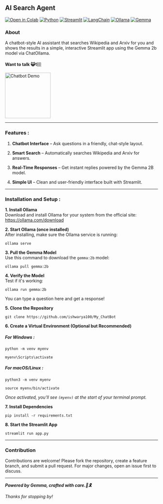 ## AI Search Agent
[![Open in Colab](https://colab.research.google.com/assets/colab-badge.svg)](https://colab.research.google.com/github/ishwarya100/Searching_AI_Agent/blob/master/agenttool.ipynb)
[![Python](https://img.shields.io/badge/-Python-yellow?logo=python&logoColor=white&style=flat-square)](https://www.python.org/)
[![Streamlit](https://img.shields.io/badge/-Streamlit-brightgreen?logo=streamlit&logoColor=white&style=flat-square)](https://docs.streamlit.io/)
[![LangChain](https://img.shields.io/badge/-LangChain-orange?logo=chainlink&logoColor=white&style=flat-square)](https://docs.langchain.com/)
[![Ollama](https://img.shields.io/badge/-Ollama-ff69b4?logo=openai&logoColor=white&style=flat-square)](https://ollama.com/)
[![Gemma](https://img.shields.io/badge/-Gemma-blueviolet?logo=google&logoColor=white&style=flat-square)](https://ollama.com/library/gemma)


### About
A chatbot-style AI assistant that searches Wikipedia and Arxiv for you and shows the results in a simple, interactive Streamlit app using the Gemma 2b model via ChatOllama.

#### Want to talk 😺👇🏼 

<p align="start">
  <a href="https://drive.google.com/file/d/1-0h_QdHu7OA24pShAi4Lzg9e8_eaVESx/view?usp=sharing" target="_blank">
    <img src="https://media4.giphy.com/media/v1.Y2lkPTc5MGI3NjExNHp0enF6dXFxbnB3eDBsZjU4cW5zdnFpMnBiZ2U0emFkb3VuYjhqcyZlcD12MV9pbnRlcm5hbF9naWZfYnlfaWQmY3Q9Zw/dJrYq5BvfTv7YMd7EL/giphy.gif" width="150" alt="Chatbot Demo"/>
  </a>
</p>

----------

### Features :

1.  **Chatbot Interface** – Ask questions in a friendly, chat-style layout.
    
2.  **Smart Search** – Automatically searches Wikipedia and Arxiv for answers.
    
3.  **Real-Time Responses** – Get instant replies powered by the Gemma 2B model.
    
4.  **Simple UI** – Clean and user-friendly interface built with Streamlit.
----------
### Installation and Setup :

   **1. Install Ollama**  
    Download and install Ollama for your system from the official site:  
     https://ollama.com/download
    
 **2. Start Ollama (once installed)**  
    After installing, make sure the Ollama service is running:
    
 
    ollama serve
    
  **3. Pull the Gemma Model**  
    Use this command to download the `gemma:2b` model:
    
   
    ollama pull gemma:2b
    
  **4. Verify the Model**  
    Test if it's working:
    
   
    ollama run gemma:2b
You can type a question here and get a response!

 **5. Clone the Repository**
    
   
    git clone https://github.com/ishwarya100/My_ChatBot
    
  **6. Create a Virtual Environment (Optional but Recommended)**

##### For Windows :

`python -m venv myenv`

`myenv\Scripts\activate` 

##### For macOS/Linux :

`python3 -m venv myenv`

`source myenv/bin/activate`

*Once activated, you’ll see `(myenv)` at the start of your terminal prompt.*
    
 **7. Install Dependencies**
    

    pip install -r requirements.txt
    
  **8. Start the Streamlit App**
    
    
    streamlit run app.py

----------
### Contribution
Contributions are welcome! Please fork the repository, create a feature branch, and submit a pull request. For major changes, open an issue first to discuss.

----------
***Powered by Gemma, crafted with care.🌸🎗***

*Thanks for stopping by!*
